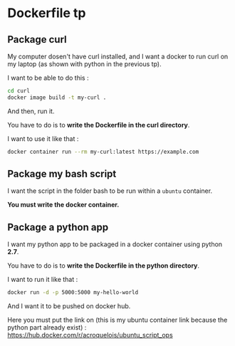 # Dockerfile tp

## Package curl

My computer dosen't have curl installed, and I want a docker to run curl on my laptop (as shown with python in the previous tp).

I want to be able to do this :

```bash
cd curl
docker image build -t my-curl .
```

And then, run it.

You have to do is to **write the Dockerfile in the curl directory**.

I want to use it like that : 

```bash
docker container run --rm my-curl:latest https://example.com
```

## Package my bash script

I want the script in the folder bash to be run within a `ubuntu` container.

**You must write the docker container.**

## Package a python app

I want my python app to be packaged in a docker container using python **2.7**.

You have to do is to **write the Dockerfile in the python directory**.

I want to run it like that : 

```bash
docker run -d -p 5000:5000 my-hello-world
```

And I want it to be pushed on docker hub.


Here you must put the link on (this is my ubuntu container link because the python part already exist) :
https://hub.docker.com/r/acroquelois/ubuntu_script_ops